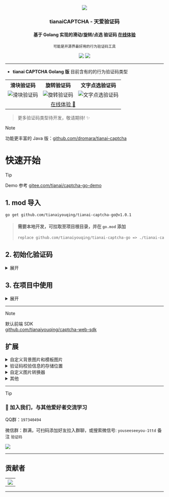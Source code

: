 <div align="center">

![][image-logo]

### tianaiCAPTCHA - 天爱验证码
#### 基于 Golang 实现的滑动/旋转/点选 验证码  **[在线体验][online-demo-link]**
<sup>可能是开源界最好用的行为验证码工具</sup><br>

[![][github-release-shield]][github-release-link] [![][github-license-shield]][github-license-link]<br>

</div>

---

- **tianai CAPTCHA Golang 版** 目前含有的的行为验证码类型
<table>
  <tr>
    <th>滑块验证码</th>
    <th>旋转验证码</th>
    <th>文字点选验证码</th>
  </tr>
  <tr>
    <td><img src="https://minio.tianai.cloud/public/demo-view/go-slider-1.png" alt="滑块验证码"></td>
    <td><img src="https://minio.tianai.cloud/public/demo-view/go-rotate-1.png" alt="旋转验证码"></td>
    <td><img src="https://minio.tianai.cloud/public/demo-view/go-click-1.png" alt="文字点选验证码"></td>
  </tr>
  <tr>
    <td colspan="3" align="center"><a href="http://captcha.tianai.cloud">在线体验 🚀</a></td>
  </tr>
</table>

> 更多验证码类型待开发，敬请期待! ✨

> [!NOTE]
> 功能更丰富的 Java 版：[github.com/dromara/tianai-captcha][tianai-captcha-java-link]

# 快速开始

> [!TIP]
> Demo 参考 [gitee.com/tianai/captcha-go-demo][captcha-go-demo-link]

## 1. mod 导入
```shell
go get github.com/tianaiyouqing/tianai-captcha-go@v1.0.1
```
> #### 需要本地开发，可拉取至项目根目录，并在 `go.mod` 添加
> ```mod
> replace github.com/tianaiyouqing/tianai-captcha-go => ./tianai-captcha-go
> ```

## 2. 初始化验证码

<details>
  <summary>展开</summary>

```go
import (
	"github.com/tianaiyouqing/tianai-captcha-go/application"
	"github.com/tianaiyouqing/tianai-captcha-go/common/model"
)

var Captcha *application.TianAiCaptchaApplication

func init() {
    builder := application.NewBuilder()
    // 添加滑块验证码
    builder.AddProvider(application.CreateSliderProvider())
    // 添加旋转验证码
    builder.AddProvider(application.CreateRotateProvider())
    // 添加文字点选验证码， 参数为nil时会读取默认的字体，可以替换成自定义字体， 传入多个字体会随机选择
    builder.AddProvider(application.CreateWordClickProvider(nil))
	// 注意 构建出来的 CaptchaApplication 是单例的，所以可以全局使用
    Captcha = builder.Build()
}
```
</details>

## 3. 在项目中使用

<details>
  <summary>展开</summary>

```go
// 这里以gin框架为例，其它框架自行修改即可

// 生成验证码
func GenCaptcha(c *gin.Context) {
    // 这里生成类型为 SLIDER的验证码， 目前支持 SLIDER、ROTATE、WORD_IMAGE_CLICK
    captcha, err := Captcha.GenerateCaptcha(&model.GenerateParam{
        CaptchaName: "SLIDER",
    })
    if err != nil {
        c.JSON(500, gin.H{
            "code": 500,
            "msg":  err.Error(),
        })
        return
    }
    // 这边返回的结构是为了适配 tianai-captcha-web-sdk 前端项目
    c.JSON(200, gin.H{
        "code":    200,
        "msg":     "success",
        "id":      captcha.Id,
        "captcha": captcha,
    })

}

// 校验验证码
func Valid(c *gin.Context) {
	
    // 该接收的参数结构是前端项目 tianai-captcha-web-sdk 的 ValidParam
    validParam := new(ValidParam)
    if err := c.ShouldBindJSON(validParam); err != nil {
        c.JSON(http.StatusBadRequest, gin.H{"error": err.Error()})
        return
    }
    valid, err := Captcha.Valid(validParam.Id, &validParam.Data)
    if err != nil {
        c.JSON(500, gin.H{
        "code": 500,
        "msg":  err.Error(),
        })
        return
    }
    c.JSON(200, valid)
}

type ValidParam struct {
    Id   string                  `json:"id" binding:"required"`
    Data model.ImageCaptchaTrack `json:"data" binding:"required"`
}

```
</details>

---

> [!NOTE]
> 默认前端 SDK<br>
> [github.com/tianaiyouqing/captcha-web-sdk][tianai-captcha-web-sdk-link]


## 扩展

<details>
  <summary>自定义背景图片和模板图片</summary>

```go
package controller

import (
	"github.com/tianaiyouqing/tianai-captcha-go/application"
	"github.com/tianaiyouqing/tianai-captcha-go/common"
	"github.com/tianaiyouqing/tianai-captcha-go/common/model"
	"github.com/tianaiyouqing/tianai-captcha-go/resource"
)

var Captcha *application.TianAiCaptchaApplication

func init() {

	// 创建一个resourceStore存储
	store := resource.NewMemoryImageCaptchaResourceStore()

	// ==================== 设置背景图片 ====================

	// 注意: 背景图片的宽高为 600*360， 后台支持自定义调整宽高， 但是 tianai-captcha-web-sdk 项目设置的样式必须为 600*360的比例， 可以缩放大小，但是小白的话直接就设置600*360

	// 第一个参数为验证码名称，第二个参数为资源, 验证码名称目前支持 "SLIDER" "ROTATE" "WORD_IMAGE_CLICK"
	store.AddResource(common.CAPTCHA_NAME_SLIDER, &model.Resource{
		ResourceType: "file",              // 这个参数指定资源类型，目前支持file、url， 可以自己扩展相对应的资源读取器，这里演示file类型
		Data:         "./rsources/1.jpeg", // 如果类型为file， 则data为文件路径， 如果类型为url， 则data为url地址， 以此类推
	})
	store.AddResource(common.CAPTCHA_NAME_ROTATE, &model.Resource{
		ResourceType: "file",
		Data:         "./rsources/2.jpeg",
	})
	store.AddResource(common.CAPTCHA_NAME_SLIDER, &model.Resource{
		ResourceType: "file",
		Data:         "./rsources/3.jpeg",
	})
	store.AddResource(common.CAPTCHA_NAME_SLIDER, &model.Resource{
		ResourceType: "file",
		Data:         "./rsources/4.jpegg",
	})

	// ============================ 设置模板图片 ============================
	// 注意模板图片要按照指定的格式设置样式和尺寸， 下面给出默认大小，该宽高是按照背景图为 600*360计算的， 如果模板图片不符合要求， 则需要自己调整样式和尺寸
	// slider 底图样式大小为 110*110, 滑块样式大小为 110*110
	// rotate 底图样式大小为 200*200, 旋转图片样式大小为 200*200

	// ============= 设置自定义模板 ====================
	resourceMap := model.NewResourceMap()
	resourceMap.PutValue("active.png", &model.Resource{
		ResourceType: "file",
		Data:         "C:\\Users\\Thinkpad\\Desktop\\captcha\\templates\\六边形-滑块.png",
	})
	resourceMap.PutValue("fixed.png", &model.Resource{
		ResourceType: "file",
		Data:         "C:\\Users\\Thinkpad\\Desktop\\captcha\\templates\\六边形-底图.png",
	})
	store.AddTemplate(common.CAPTCHA_NAME_SLIDER, resourceMap)

	// ============= 设置默认模板 ====================
	// 如果小白只想替换背景图，不想设置模板，也可以使用系统自带的模板，代码如下
	defaultSliderTemplates := resource.GetDefaultSliderTemplates()
	for _, template := range defaultSliderTemplates {
		store.AddTemplate(common.CAPTCHA_NAME_SLIDER, template)
	}
	defaultRotateTemplates := resource.GetDefaultRotateTemplate()
	for _, template := range defaultRotateTemplates {
		store.AddTemplate(common.CAPTCHA_NAME_ROTATE, template)
	}

	// ========= 构建验证码应用 ==========

	builder := application.NewBuilder()
	// 设置存放资源的存储器
	builder.SetResourceStore(store)
	// 添加验证码生成器
	builder.AddProvider(application.CreateSliderProvider())
	builder.AddProvider(application.CreateRotateProvider())
	builder.AddProvider(application.CreateWordClickProvider(nil))
	Captcha = builder.Build()
}
```
</details>

<details>
  <summary>验证码校验信息的存储位置</summary>

#### 验证码的校验信息默认存储在内存中，若要换成 Redis 之类的，自定义扩展即可，例子：

```go
package controller

import (
	"github.com/tianaiyouqing/tianai-captcha-go/application"
	"github.com/tianaiyouqing/tianai-captcha-go/common/model"
)

var Captcha *application.TianAiCaptchaApplication

func init() {
	// 自定义缓存存储器
	customCacheStore := &CustomCacheStore{}

	builder := application.NewBuilder()
	// 设置自定义缓存存储器
	builder.SetCacheStore(customCacheStore)
	// 添加验证码生成器
	builder.AddProvider(application.CreateSliderProvider())
	builder.AddProvider(application.CreateRotateProvider())
	builder.AddProvider(application.CreateWordClickProvider(nil))
	Captcha = builder.Build()
}

type CustomCacheStore struct{}

func (CustomCacheStore) GetCache(key string) (value map[string]any, ok bool) {
	//TODO 通过key获取缓存
	panic("implement me")
}

func (CustomCacheStore) GetAndRemoveCache(key string) (value map[string]any, ok bool) {
	//TODO 通过key获取缓存并删除
	panic("implement me")
}

func (CustomCacheStore) SetCache(key string, data map[string]any, captchaInfo *model.ImageCaptchaInfo) error {
	//TODO 设置缓存
	panic("implement me")
}
```
</details>

<details>
  <summary>自定义图片转换器</summary>

```go
package controller

import (
	"github.com/tianaiyouqing/tianai-captcha-go/application"
	"github.com/tianaiyouqing/tianai-captcha-go/common/model"
	"github.com/tianaiyouqing/tianai-captcha-go/generator"
)

var Captcha *application.TianAiCaptchaApplication

func init() {
	// 自定义缓存存储器


	builder := application.NewBuilder()
	// 设置自定义图片转换器， 默认是base64格式的转换前， 背景图为 jpg， 模板图为png， 如有需要可自定义实现 `generator.ImageTransform` 接口进行转换
	builder.SetImageTransform(generator.NewBase64ImageTransform())
	// 添加验证码生成器
	builder.AddProvider(application.CreateSliderProvider())
	builder.AddProvider(application.CreateRotateProvider())
	builder.AddProvider(application.CreateWordClickProvider(nil))
	Captcha = builder.Build()
}
```
</details>

<details>
  <summary>其他</summary>

```go
package controller

import (
	"github.com/tianaiyouqing/tianai-captcha-go/application"
	"github.com/tianaiyouqing/tianai-captcha-go/common/model"
	"github.com/tianaiyouqing/tianai-captcha-go/generator"
	"github.com/tianaiyouqing/tianai-captcha-go/resource"
	"github.com/tianaiyouqing/tianai-captcha-go/validator"
	"time"
)

var Captcha *application.TianAiCaptchaApplication

func init() {
	builder := application.NewBuilder()

	// 设置资源存储器
	builder.SetResourceStore(resource.NewMemoryImageCaptchaResourceStore())
	// 设置资源读取器，负责把Resource对象转换成Image图片对象
	readers := resource.NewDefaultImageCaptchaResourceReaders()
	//readers.AddResourceReader(nil)// 自定义可以添加自定义的资源读取器
	builder.SetResourceImageReader(readers)
	// 设置自定义图片转换器， 默认是base64格式的转换前， 背景图为 jpg， 模板图为png， 如有需要可自定义实现 `generator.ImageTransform` 接口进行转换
	builder.SetImageTransform(generator.NewBase64ImageTransform())
	// 设置缓冲存储器， 默认是内存存储器， 如需要扩展redis之类， 可自定义实现 `application.CacheStore` 接口
	builder.SetCacheStore(application.NewMemoryCacheStore(5*time.Minute, 5*time.Minute))
	// 设置验证码验证器 参数为默认的容错值，传nil则容错值默认设置为 0.02
	builder.SetImageCaptchaValidator(validator.NewSimpleImageCaptchaValidator(nil))

	// 添加验证码生成器
	builder.AddProvider(application.CreateSliderProvider())
	builder.AddProvider(application.CreateRotateProvider())
	builder.AddProvider(application.CreateWordClickProvider(nil))
	Captcha = builder.Build()
}
```
</details>

---

> [!TIP]
> ### 👋 加入我们，与其他爱好者交流学习
>
> QQ群：`197340494`<br>
>
> 微信群：群满，可扫码添加好友拉入群聊，或搜索微信号: `youseeseeyou-1ttd` 备注 `验证码`
>
> ![][qrcode-link] <br>

---

## 贡献者

<a href="https://github.com/tianaiyouqing/tianai-captcha-go/graphs/contributors" target="_blank">
  <table>
    <tr>
      <th>
          <img src="https://contrib.rocks/image?repo=tianaiyouqing/tianai-captcha-go">
      </th>
    </tr>
  </table>
</a>

---

[image-logo]: https://minio.tianai.cloud/public/captcha/logo/logo-519x100.png
[github-release-shield]: https://img.shields.io/github/v/release/tianaiyouqing/tianai-captcha-go?color=369eff&labelColor=black&logo=github&style=flat-square
[github-release-link]: https://github.com/tianaiyouqing/tianai-captcha-go/releases
[github-license-link]: https://github.com/tianaiyouqing/tianai-captcha-go/blob/master/LICENSE
[github-license-shield]: https://img.shields.io/badge/MulanPSL-2.0-white?labelColor=black&style=flat-square
[tianai-captcha-java-link]: https://github.com/dromara/tianai-captcha
[captcha-go-demo-link]: https://gitee.com/tianai/captcha-go-demo
[tianai-captcha-web-sdk-link]: https://github.com/tianaiyouqing/captcha-web-sdk
[online-demo-link]: http://captcha.tianai.cloud
[qrcode-link]: https://minio.tianai.cloud/public/qun4.png
